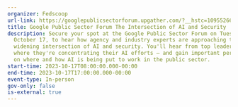 ```yaml
---
organizer: Fedscoop
url-link: https://googlepublicsectorforum.upgather.com/?__hstc=109552666.b9f2fefdb1ba63e7a7822d1b83e67ff3.1683156570160.1694436175719.1694442191626.22&__hssc=109552666.2.1694442191626&__hsfp=2106842337
title: Google Public Sector Forum The Intersection of AI and Security
description: Secure your spot at the Google Public Sector Forum on Tuesday,
  October 17, to hear how agency and industry experts are approaching the
  widening intersection of AI and security. You'll hear from top leaders on
  where they're concentrating their AI efforts — and gain important perspectives
  on where and how AI is being put to work in the public sector.
start-time: 2023-10-17T08:00:00.000-00:00
end-time: 2023-10-17T17:00:00.000-00:00
event-type: In-person
gov-only: false
is-external: true
---
```

